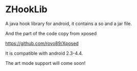 ZHookLib
========

A java hook library  for android, it contains a so and a jar file.

And the part of the code copy from xposed

https://github.com/rovo89/Xposed


It is compatible with android 2.3-4.4.

The art mode support will come soon!
